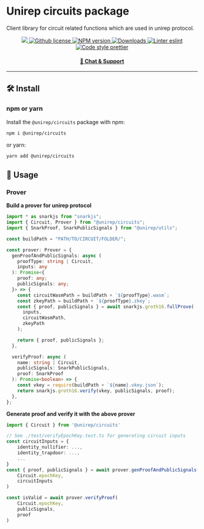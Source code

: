 # Unirep circuits package

Client library for circuit related functions which are used in unirep protocol.

<p align="center">
    <a href="https://github.com/unirep/unirep">
        <img src="https://img.shields.io/badge/project-unirep-blue.svg?style=flat-square">
    </a>
    <a href="https://github.com/unirep/unirep/blob/master/LICENSE">
        <img alt="Github license" src="https://img.shields.io/github/license/unirep/unirep.svg?style=flat-square">
    </a>
    <a href="https://www.npmjs.com/package/@unirep/circuits">
        <img alt="NPM version" src="https://img.shields.io/npm/v/@unirep/circuits?style=flat-square" />
    </a>
    <a href="https://npmjs.org/package/@unirep/circuits">
        <img alt="Downloads" src="https://img.shields.io/npm/dm/@unirep/circuits.svg?style=flat-square" />
    </a>
    <a href="https://eslint.org/">
        <img alt="Linter eslint" src="https://img.shields.io/badge/linter-eslint-8080f2?style=flat-square&logo=eslint" />
    </a>
    <a href="https://prettier.io/">
        <img alt="Code style prettier" src="https://img.shields.io/badge/code%20style-prettier-f8bc45?style=flat-square&logo=prettier" />
    </a>
</p>

<div align="center">
    <h4>
        <a href="https://discord.gg/VzMMDJmYc5">
            🤖 Chat &amp; Support
        </a>
    </h4>
</div>

---

## 🛠 Install

### npm or yarn

Install the `@unirep/circuits` package with npm:

```bash
npm i @unirep/circuits
```

or yarn:

```bash
yarn add @unirep/circuits
```

## 📔 Usage

### Prover

**Build a prover for unirep protocol**

```typescript
import * as snarkjs from "snarkjs";
import { Circuit, Prover } from "@unirep/circuits";
import { SnarkProof, SnarkPublicSignals } from "@unirep/utils";

const buildPath = "PATH/TO/CIRCUIT/FOLDER/";

const prover: Prover = {
  genProofAndPublicSignals: async (
    proofType: string | Circuit,
    inputs: any
  ): Promise<{
    proof: any;
    publicSignals: any;
  }> => {
    const circuitWasmPath = buildPath + `${proofType}.wasm`;
    const zkeyPath = buildPath + `${proofType}.zkey`;
    const { proof, publicSignals } = await snarkjs.groth16.fullProve(
      inputs,
      circuitWasmPath,
      zkeyPath
    );

    return { proof, publicSignals };
  },

  verifyProof: async (
    name: string | Circuit,
    publicSignals: SnarkPublicSignals,
    proof: SnarkProof
  ): Promise<boolean> => {
    const vkey = require(buildPath + `${name}.vkey.json`);
    return snarkjs.groth16.verify(vkey, publicSignals, proof);
  },
};
```

**Generate proof and verify it with the above prover**

```typescript
import { Circuit } from '@unirep/circuits'

// See ./test/verifyEpochKey.test.ts for generating circuit inputs
const circuitInputs = {
    identity_nullifier: ...,
    identity_trapdoor: ...,
    ...
}
const { proof, publicSignals } = await prover.genProofAndPublicSignals(
    Circuit.epochKey,
    circuitInputs
)

const isValid = await prover.verifyProof(
    Circuit.epochKey,
    publicSignals,
    proof
)
```
